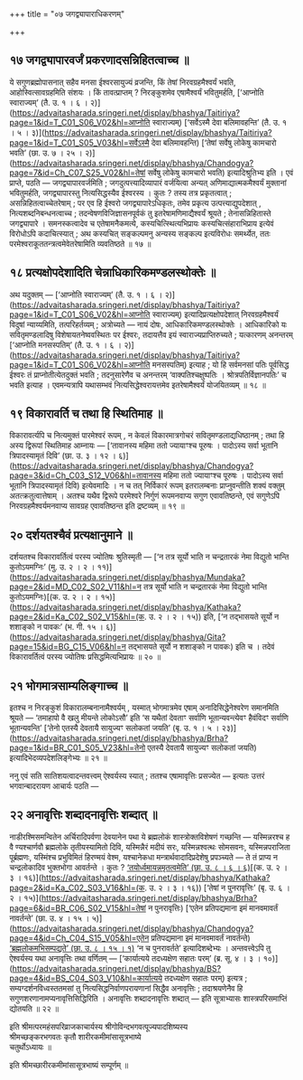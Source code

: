 +++
title = "०७ जगद्व्यापाराधिकरणम्"

+++

## १७ जगद्व्यापारवर्जं प्रकरणादसन्निहितत्वाच्च ॥

ये सगुणब्रह्मोपासनात् सहैव मनसा ईश्वरसायुज्यं व्रजन्ति, किं तेषां निरवग्रहमैश्वर्यं भवति, आहोस्वित्सावग्रहमिति संशयः । किं तावत्प्राप्तम् ? निरङ्कुशमेव एषामैश्वर्यं भवितुमर्हति, [‘आप्नोति स्वाराज्यम्’ (तै. उ. १ । ६ । २)](https://advaitasharada.sringeri.net/display/bhashya/Taitiriya?page=1&id=T_C01_S06_V02&hl=आप्नोति स्वाराज्यम्) [‘सर्वेऽस्मै देवा बलिमावहन्ति’ (तै. उ. १ । ५ । ३)](https://advaitasharada.sringeri.net/display/bhashya/Taitiriya?page=1&id=T_C01_S05_V03&hl=सर्वेऽस्मै देवा बलिमावहन्ति) [‘तेषां सर्वेषु लोकेषु कामचारो भवति’ (छा. उ. ७ । २५ । २)](https://advaitasharada.sringeri.net/display/bhashya/Chandogya?page=7&id=Ch_C07_S25_V02&hl=तेषां सर्वेषु लोकेषु कामचारो भवति) इत्यादिश्रुतिभ्य इति । एवं प्राप्ते, पठति — जगद्व्यापारवर्जमिति ; जगदुत्पत्त्यादिव्यापारं वर्जयित्वा अन्यत् अणिमाद्यात्मकमैश्वर्यं मुक्तानां भवितुमर्हति, जगद्व्यापारस्तु नित्यसिद्धस्यैव ईश्वरस्य । कुतः ? तस्य तत्र प्रकृतत्वात् ; असन्निहितत्वाच्चेतरेषाम् ; पर एव हि ईश्वरो जगद्व्यापारेऽधिकृतः, तमेव प्रकृत्य उत्पत्त्याद्युपदेशात् , नित्यशब्दनिबन्धनत्वाच्च ; तदन्वेषणविजिज्ञासनपूर्वकं तु इतरेषामणिमाद्यैश्वर्यं श्रूयते ; तेनासन्निहितास्ते जगद्व्यापारे । समनस्कत्वादेव च एतेषामनैकमत्ये, कस्यचित्स्थित्यभिप्रायः कस्यचित्संहाराभिप्राय इत्येवं विरोधोऽपि कदाचित्स्यात् ; अथ कस्यचित् सङ्कल्पमनु अन्यस्य सङ्कल्प इत्यविरोधः समर्थ्येत, ततः परमेश्वराकूततन्त्रत्वमेवेतरेषामिति व्यवतिष्ठते ॥ १७ ॥

## १८ प्रत्यक्षोपदेशादिति चेन्नाधिकारिकमण्डलस्थोक्तेः ॥

अथ यदुक्तम् — [‘आप्नोति स्वाराज्यम्’ (तै. उ. १ । ६ । २)](https://advaitasharada.sringeri.net/display/bhashya/Taitiriya?page=1&id=T_C01_S06_V02&hl=आप्नोति स्वाराज्यम्) इत्यादिप्रत्यक्षोपदेशात् निरवग्रहमैश्वर्यं विदुषां न्याय्यमिति, तत्परिहर्तव्यम् ; अत्रोच्यते — नायं दोषः, आधिकारिकमण्डलस्थोक्तेः । आधिकारिको यः सवितृमण्डलादिषु विशेषायतनेष्ववस्थितः पर ईश्वरः, तदायत्तैव इयं स्वाराज्यप्राप्तिरुच्यते ; यत्कारणम् अनन्तरम् [‘आप्नोति मनसस्पतिम्’ (तै. उ. १ । ६ । २)](https://advaitasharada.sringeri.net/display/bhashya/Taitiriya?page=1&id=T_C01_S06_V02&hl=आप्नोति मनसस्पतिम्) इत्याह ; यो हि सर्वमनसां पतिः पूर्वसिद्ध ईश्वरः तं प्राप्नोतीत्येतदुक्तं भवति ; तदनुसारेणैव च अनन्तरम् ‘वाक्पतिश्चक्षुष्पतिः । श्रोत्रपतिर्विज्ञानपतिः’ च भवति इत्याह । एवमन्यत्रापि यथासम्भवं नित्यसिद्धेश्वरायत्तमेव इतरेषामैश्वर्यं योजयितव्यम् ॥ १८ ॥

## १९ विकारावर्ति च तथा हि स्थितिमाह ॥

विकारावर्त्यपि च नित्यमुक्तं पारमेश्वरं रूपम् , न केवलं विकारमात्रगोचरं सवितृमण्डलाद्यधिष्ठानम् ; तथा हि अस्य द्विरूपां स्थितिमाह आम्नायः — [‘तावानस्य महिमा ततो ज्यायाꣳश्च पूरुषः । पादोऽस्य सर्वा भूतानि त्रिपादस्यामृतं दिवि’ (छा. उ. ३ । १२ । ६)](https://advaitasharada.sringeri.net/display/bhashya/Chandogya?page=3&id=Ch_C03_S12_V06&hl=तावानस्य महिमा ततो ज्यायाꣳश्च पूरुषः । पादोऽस्य सर्वा भूतानि त्रिपादस्यामृतं दिवि) इत्येवमादिः । न च तत् निर्विकारं रूपम् इतरालम्बनाः प्राप्नुवन्तीति शक्यं वक्तुम् अतत्क्रतुत्वात्तेषाम् । अतश्च यथैव द्विरूपे परमेश्वरे निर्गुणं रूपमनवाप्य सगुण एवावतिष्ठन्ते, एवं सगुणेऽपि निरवग्रहमैश्वर्यमनवाप्य सावग्रह एवावतिष्ठन्त इति द्रष्टव्यम् ॥ १९ ॥

## २० दर्शयतश्चैवं प्रत्यक्षानुमाने ॥

दर्शयतश्च विकारावर्तित्वं परस्य ज्योतिषः श्रुतिस्मृती — [‘न तत्र सूर्यो भाति न चन्द्रतारकं नेमा विद्युतो भान्ति कुतोऽयमग्निः’ (मु. उ. २ । २ । ११)](https://advaitasharada.sringeri.net/display/bhashya/Mundaka?page=2&id=MD_C02_S02_V11&hl=न तत्र सूर्यो भाति न चन्द्रतारकं नेमा विद्युतो भान्ति कुतोऽयमग्निः)[(क. उ. २ । २ । १५)](https://advaitasharada.sringeri.net/display/bhashya/Kathaka?page=2&id=Ka_C02_S02_V15&hl=(क. उ. २ । २ । १५)) इति, [‘न तद्भासयते सूर्यो न शशाङ्को न पावकः’ (भ. गी. १५ । ६)](https://advaitasharada.sringeri.net/display/bhashya/Gita?page=15&id=BG_C15_V06&hl=न तद्भासयते सूर्यो न शशाङ्को न पावकः) इति च । तदेवं विकारावर्तित्वं परस्य ज्योतिषः प्रसिद्धमित्यभिप्रायः ॥ २० ॥

## २१ भोगमात्रसाम्यलिङ्गाच्च ॥

इतश्च न निरङ्कुशं विकारालम्बनानामैश्वर्यम् , यस्मात् भोगमात्रमेव एषाम् अनादिसिद्धेनेश्वरेण समानमिति श्रूयते — ‘तमाहापो वै खलु मीयन्ते लोकोऽसौ’ इति ‘स यथैतां देवताꣳ सर्वाणि भूतान्यवन्त्येवꣳ हैवंविदꣳ सर्वाणि भूतान्यवन्ति’ [‘तेनो एतस्यै देवतायै सायुज्यꣳ सलोकतां जयति’ (बृ. उ. १ । ५ । २३)](https://advaitasharada.sringeri.net/display/bhashya/Brha?page=1&id=BR_C01_S05_V23&hl=तेनो एतस्यै देवतायै सायुज्यꣳ सलोकतां जयति) इत्यादिभेदव्यपदेशलिङ्गेभ्यः ॥ २१ ॥

ननु एवं सति सातिशयत्वादन्तवत्त्वम् ऐश्वर्यस्य स्यात् ; ततश्च एषामावृत्तिः प्रसज्येत — इत्यतः उत्तरं भगवान्बादरायण आचार्यः पठति —

## २२ अनावृत्तिः शब्दादनावृत्तिः शब्दात् ॥

नाडीरश्मिसमन्वितेन अर्चिरादिपर्वणा देवयानेन पथा ये ब्रह्मलोकं शास्त्रोक्तविशेषणं गच्छन्ति — यस्मिन्नरश्च ह वै ण्यश्चार्णवौ ब्रह्मलोके तृतीयस्यामितो दिवि, यस्मिन्नैरं मदीयं सरः, यस्मिन्नश्वत्थः सोमसवनः, यस्मिन्नपराजिता पूर्ब्रह्मणः, यस्मिंश्च प्रभुविमितं हिरण्मयं वेश्म, यश्चानेकधा मन्त्रार्थवादादिप्रदेशेषु प्रपञ्च्यते — ते तं प्राप्य न चन्द्रलोकादिव भुक्तभोगा आवर्तन्ते । कुतः ? [‘तयोर्ध्वमायन्नमृतत्वमेति’ (छा. उ. ८ । ६ । ६)](https://advaitasharada.sringeri.net/display/bhashya/Chandogya?page=8&id=Ch_C08_S06_V06&hl=तयोर्ध्वमायन्नमृतत्वमेति)[(क. उ. २ । ३ । १६)](https://advaitasharada.sringeri.net/display/bhashya/Kathaka?page=2&id=Ka_C02_S03_V16&hl=(क. उ. २ । ३ । १६)) [‘तेषां न पुनरावृत्तिः’ (बृ. उ. ६ । २ । १५)](https://advaitasharada.sringeri.net/display/bhashya/Brha?page=6&id=BR_C06_S02_V15&hl=तेषां न पुनरावृत्तिः) [‘एतेन प्रतिपद्यमाना इमं मानवमावर्तं नावर्तन्ते’ (छा. उ. ४ । १५ । ५)](https://advaitasharada.sringeri.net/display/bhashya/Chandogya?page=4&id=Ch_C04_S15_V05&hl=एतेन प्रतिपद्यमाना इमं मानवमावर्तं नावर्तन्ते) [‘ब्रह्मलोकमभिसम्पद्यते’ (छा. उ. ८ । १५ । १)](https://advaitasharada.sringeri.net/display/bhashya/Chandogya?page=8&id=Ch_C08_S15_V01&hl=ब्रह्मलोकमभिसम्पद्यते) ‘न च पुनरावर्तते’ इत्यादिशब्देभ्यः । अन्तवत्त्वेऽपि तु ऐश्वर्यस्य यथा अनावृत्तिः तथा वर्णितम् — [‘कार्यात्यये तदध्यक्षेण सहातः परम्’ (ब्र. सू. ४ । ३ । १०)](https://advaitasharada.sringeri.net/display/bhashya/BS?page=4&id=BS_C04_S03_V10&hl=कार्यात्यये तदध्यक्षेण सहातः परम्) इत्यत्र ; सम्यग्दर्शनविध्वस्ततमसां तु नित्यसिद्धनिर्वाणपरायणानां सिद्धैव अनावृत्तिः ; तदाश्रयणेनैव हि सगुणशरणानामप्यनावृत्तिसिद्धिरिति । अनावृत्तिः शब्दादनावृत्तिः शब्दात् — इति सूत्राभ्यासः शास्त्रपरिसमाप्तिं द्योतयति ॥ २२ ॥

इति श्रीमत्परमहंसपरिव्राजकाचार्यस्य श्रीगोविन्दभगवत्पूज्यपादशिष्यस्य  
श्रीमच्छङ्करभगवतः कृतौ शारीरकमीमांसासूत्रभाष्ये  
चतुर्थोऽध्यायः ॥

इति श्रीमच्छारीरकमीमांसासूत्रभाष्यं सम्पूर्णम् ॥